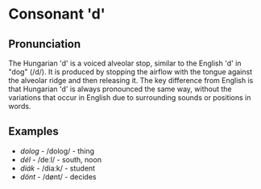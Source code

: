 # Consonant 'd'

## Pronunciation
The Hungarian 'd' is a voiced alveolar stop, similar to the English 'd' in "dog" (/d/). It is produced by stopping the airflow with the tongue against the alveolar ridge and then releasing it. The key difference from English is that Hungarian 'd' is always pronounced the same way, without the variations that occur in English due to surrounding sounds or positions in words.

## Examples
- *dolog* - /doloɡ/ - thing
- *dél* - /deːl/ - south, noon
- *diák* - /diaːk/ - student
- *dönt* - /dønt/ - decides